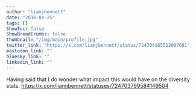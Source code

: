 ```yaml
---
author: "liamjbennett"
date: "2016-04-25"
tags: []
ShowToc: false
ShowBreadCrumbs: false
thumbnail: "/img/main/profile.jpg"
twitter_link: "https://x.com/liamjbennett/status/724704165512007681"
mastodon_link: ""
bluesky_link: ""
linkedin_link: ""
---
```


Having said that I do wonder what impact this would have on the diversity stats. https://x.com/liamjbennett/statuses/724703799584149504

